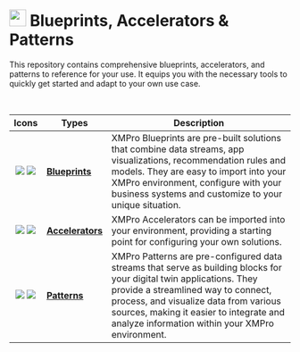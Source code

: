 <!-- omit in toc -->
# <img alternative="XMPro Logo X" width="30px" src="https://xmks.s3.amazonaws.com/2020/X-Blue.png#gh-light-mode-only"> Blueprints, Accelerators & Patterns  

This repository contains comprehensive blueprints, accelerators, and patterns to reference for your use. It equips you with the necessary tools to quickly get started and adapt to your own use case.

<br />

| Icons | Types |  Description 
|:---:|---|---|
|![](https://github.com/XMPro/Blueprints-Accelerators-Patterns/blob/master/Icons/blueprint_dark.png#gh-dark-mode-only) ![](https://github.com/XMPro/Blueprints-Accelerators-Patterns/blob/master/Icons/blueprint.png#gh-light-mode-only) |**[Blueprints](./Blueprints)** | XMPro Blueprints are pre-built solutions that combine data streams, app visualizations, recommendation rules and models. They are easy to import into your XMPro environment, configure with your business systems and customize to your unique situation. 
|![](https://github.com/XMPro/Blueprints-Accelerators-Patterns/blob/master/Icons/accelerator_dark.png#gh-dark-mode-only) ![](https://github.com/XMPro/Blueprints-Accelerators-Patterns/blob/master/Icons/accelerator.png#gh-light-mode-only) | **[Accelerators](./Accelerators)** | XMPro Accelerators can be imported into your environment, providing a starting point for configuring your own solutions. 
|![](https://github.com/XMPro/Blueprints-Accelerators-Patterns/blob/master/Icons/pattern_dark.png#gh-dark-mode-only) ![](https://github.com/XMPro/Blueprints-Accelerators-Patterns/blob/master/Icons/pattern.png#gh-light-mode-only) | **[Patterns](./Patterns)** | XMPro Patterns are pre-configured data streams that serve as building blocks for your digital twin applications. They provide a streamlined way to connect, process, and visualize data from various sources, making it easier to integrate and analyze information within your XMPro environment.
